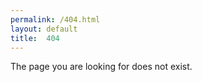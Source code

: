 ```yaml
---
permalink: /404.html
layout: default
title:  404
---
```


The page you are looking for does not exist.
